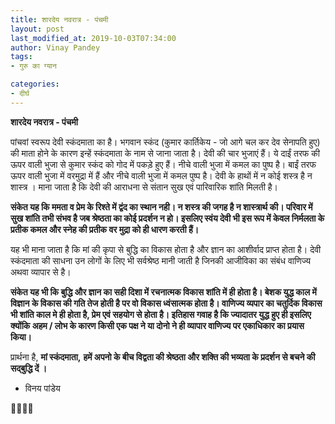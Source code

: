 ```yaml
---
title: शारदेय नवरात्र - पंचमी
layout: post
last_modified_at: 2019-10-03T07:34:00
author: Vinay Pandey
tags:
- गुरु का ग्यान

categories:
- दीर्घ
---
```

**शारदेय नवरात्र - पंचमी**

पांचवां स्वरूप देवी स्कंदमाता का है। भगवान स्कंद (कुमार कार्तिकेय - जो आगे चल कर देव सेनापति हुए) की माता होने के कारण इन्हें स्कंदमाता के नाम से जाना जाता है। देवी की चार भुजाएं हैं। ये दाईं तरफ की ऊपर वाली भुजा से कुमार स्कंद को गोद में पकड़े हुए हैं। नीचे वाली भुजा में कमल का पुष्प है। बाईं तरफ ऊपर वाली भुजा में वरमुद्रा में हैं और नीचे वाली भुजा में कमल पुष्प है। देवी के हाथों में न कोई शस्त्र है न शास्त्र । माना जाता है कि देवी की आराधना से संतान सुख एवं पारिवारिक शांति मिलती है। 

**संकेत यह कि ममता व प्रेम के  रिश्ते में द्वंद का स्थान नही। न शस्त्र की जगह है न शास्त्रार्थ की। परिवार में सुख शांति तभी संभव है जब श्रेष्ठता का कोई प्रदर्शन न हो। इसलिए स्वंय देवी भी इस रूप में केवल निर्मलता के प्रतीक कमल और स्नेह की प्रतीक वर मुद्रा को ही धारण करती हैं।**

यह भी माना जाता है कि मां की कृपा से बुद्धि का विकास होता है और ज्ञान का आशीर्वाद प्राप्त होता है। देवी स्कंदमाता की साधना उन लोगों के लिए भी सर्वश्रेष्ठ मानी जाती है जिनकी आजीविका का संबंध वाणिज्य अथवा व्यापार से है।

**संकेत यह भी कि बुद्धि और ज्ञान का सही दिशा में रचनात्मक विकास शांति में ही होता है। बेशक युद्ध काल में विज्ञान के विकास की गति तेज होती है पर वो विकास ध्वंसात्मक होता है। वाणिज्य व्यपार का चतुर्दिक विकास भी शांति काल मे ही होता है, प्रेम एवं सहयोग से होता है। इतिहास गवाह है कि ज्यादातर युद्ध हुए ही इसलिए क्योंकि अहम / लोभ के कारण किसी एक पक्ष ने या दोनो ने ही व्यापार वाणिज्य पर एकाधिकार का प्रयास किया।**


प्रार्थना है,
**मां स्कंदमाता,**
**हमें अपनो के बीच विद्वता की श्रेष्ठता और शक्ति की भव्यता के प्रदर्शन से बचने की सद्बुद्धि दें ।** 

- विनय पांडेय

🙏🌷🌷🙏


